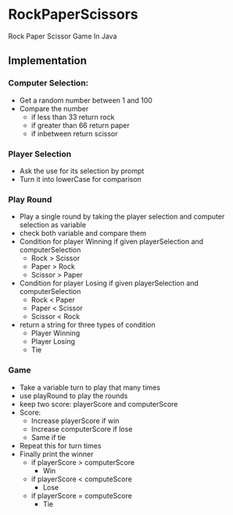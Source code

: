 # RockPaperScissors
Rock Paper Scissor Game In Java

## Implementation

### Computer Selection:
- Get a random number between 1 and 100
- Compare the number 
  - if less than 33 return rock
  - if greater than 66 return paper
  - if inbetween return scissor
    
### Player Selection
- Ask the use for its selection by prompt
- Turn it into lowerCase for comparison

### Play Round
- Play a single round by taking the player selection and computer selection as variable
- check both variable and compare them
- Condition for player Winning if given playerSelection and computerSelection
    - Rock > Scissor
    - Paper > Rock
    - Scissor > Paper
- Condition for player Losing if given playerSelection and computerSelection
    - Rock < Paper 
    - Paper < Scissor
    - Scissor < Rock
- return a string for three types of condition
    - Player Winning
    - Player Losing
    - Tie

### Game
- Take a variable turn to play that many times
- use playRound to play the rounds
- keep two score: playerScore and computerScore
- Score:
    - Increase playerScore if win
    - Increase computerScore if lose
    - Same if tie
- Repeat this for turn times
- Finally print the winner
    - if playerScore > computerScore
        - Win
    - if playerScore < computeScore
        - Lose
    - if playerScore = computeScore
        - Tie
    
